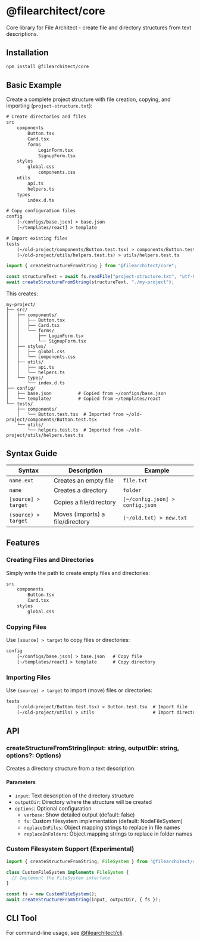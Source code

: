 # @filearchitect/core

Core library for File Architect - create file and directory structures from text descriptions.

## Installation

```bash
npm install @filearchitect/core
```

## Basic Example

Create a complete project structure with file creation, copying, and importing (`project-structure.txt`):

```txt
# Create directories and files
src
	components
		Button.tsx
		Card.tsx
		forms
			LoginForm.tsx
			SignupForm.tsx
	styles
		global.css
			components.css
	utils
		api.ts
		helpers.ts
	types
		index.d.ts

# Copy configuration files
config
	[~/configs/base.json] > base.json
	[~/templates/react] > template

# Import existing files
tests
	(~/old-project/components/Button.test.tsx) > components/Button.test.tsx
	(~/old-project/utils/helpers.test.ts) > utils/helpers.test.ts
```

```typescript
import { createStructureFromString } from "@filearchitect/core";

const structureText = await fs.readFile("project-structure.txt", "utf-8");
await createStructureFromString(structureText, "./my-project");
```

This creates:

```
my-project/
├── src/
│   ├── components/
│   │   ├── Button.tsx
│   │   ├── Card.tsx
│   │   └── forms/
│   │       ├── LoginForm.tsx
│   │       └── SignupForm.tsx
│   ├── styles/
│   │   ├── global.css
│   │   └── components.css
│   ├── utils/
│   │   ├── api.ts
│   │   └── helpers.ts
│   └── types/
│       └── index.d.ts
├── config/
│   ├── base.json          # Copied from ~/configs/base.json
│   └── template/          # Copied from ~/templates/react
└── tests/
    ├── components/
    │   └── Button.test.tsx  # Imported from ~/old-project/components/Button.test.tsx
    └── utils/
        └── helpers.test.ts  # Imported from ~/old-project/utils/helpers.test.ts
```

## Syntax Guide

| Syntax              | Description                      | Example                         |
| ------------------- | -------------------------------- | ------------------------------- |
| `name.ext`          | Creates an empty file            | `file.txt`                      |
| `name`              | Creates a directory              | `folder`                        |
| `[source] > target` | Copies a file/directory          | `[~/config.json] > config.json` |
| `(source) > target` | Moves (imports) a file/directory | `(~/old.txt) > new.txt`         |

## Features

### Creating Files and Directories

Simply write the path to create empty files and directories:

```txt
src
	components
		Button.tsx
		Card.tsx
	styles
		global.css
```

### Copying Files

Use `[source] > target` to copy files or directories:

```txt
config
	[~/configs/base.json] > base.json   # Copy file
	[~/templates/react] > template      # Copy directory
```

### Importing Files

Use `(source) > target` to import (move) files or directories:

```txt
tests
	(~/old-project/Button.test.tsx) > Button.test.tsx  # Import file
	(~/old-project/utils) > utils                      # Import directory
```

## API

### createStructureFromString(input: string, outputDir: string, options?: Options)

Creates a directory structure from a text description.

#### Parameters

- `input`: Text description of the directory structure
- `outputDir`: Directory where the structure will be created
- `options`: Optional configuration
  - `verbose`: Show detailed output (default: false)
  - `fs`: Custom filesystem implementation (default: NodeFileSystem)
  - `replaceInFiles`: Object mapping strings to replace in file names
  - `replaceInFolders`: Object mapping strings to replace in folder names

### Custom Filesystem Support (Experimental)

```typescript
import { createStructureFromString, FileSystem } from "@filearchitect/core";

class CustomFileSystem implements FileSystem {
  // Implement the FileSystem interface
}

const fs = new CustomFileSystem();
await createStructureFromString(input, outputDir, { fs });
```

## CLI Tool

For command-line usage, see [@filearchitect/cli](https://www.npmjs.com/package/@filearchitect/cli).
